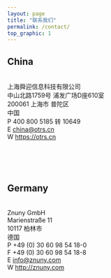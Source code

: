 ```yaml
---
layout: page
title: "联系我们"
permalink: /contact/
top_graphic: 1
---
```


## China
<br/>上海舜迎信息科技有限公司
<br/>中山北路1759号 浦发广场D座610室
<br/>200061 上海市 普陀区
<br/>中国
<br/>P 400 800 5185 转 10649
<br/>E [china@otrs.cn](mailto:china@otrs.cn)
<br/>W https://otrs.cn
<br/><br/><br/><br/><br/>

## Germany
<br/>Znuny GmbH
<br/>Marienstraße 11
<br/>10117 柏林市
<br/>德国
<br/>P +49 (0) 30 60 98 54 18-0
<br/>F +49 (0) 30 60 98 54 18-8
<br/>E info@znuny.com
<br/>W http://znuny.com